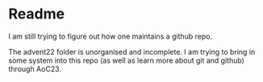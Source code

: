 # Readme
I am still trying to figure out how one maintains a github repo. 

The advent22 folder is unorganised and incomplete. I am trying to bring in some system into this repo (as well as learn more about git and github) through AoC23.
